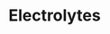 <div style="float:right;margin:auto"><ebook-button title="Electrolytes" link="https://genchem.science.psu.edu/14-2-electrolytes"></ebook-button></div>



# Electrolytes
